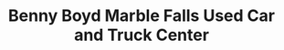 ---
title: "Benny Boyd Marble Falls Used Car and Truck Center"
url: /marble-falls/benny-boyd-marble-falls-used-car-and-truck-center/
shop: Autohaus
---